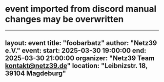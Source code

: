 # event imported from discord manual changes may be overwritten
---
 
layout: event
title: "foobarbatz"
author: "Netz39 e.V." 
event:
  start: 2025-03-30 19:00:00 
  end:   2025-03-30 21:00:00 
  organizer: "Netz39 Team <kontakt@netz39.de>" 
  location: "Leibnizstr. 18, 39104 Magdeburg"
---